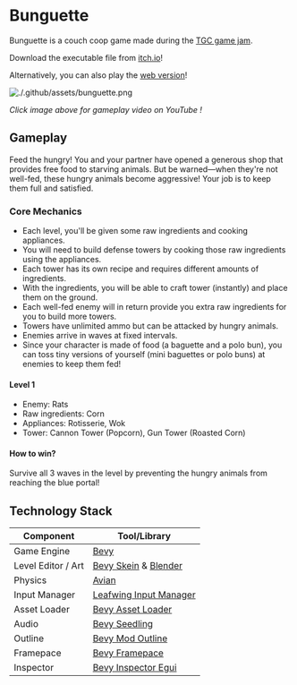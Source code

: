 # Bunguette

Bunguette is a couch coop game made during the [TGC game jam](https://itch.io/jam/tgcxcoreblazer).

Download the executable file from [itch.io](https://chang-kah-boon.itch.io/bunguette)!

Alternatively, you can also play the [web version](https://nixon-voxell.github.io/bunguette/)!

![./.github/assets/bunguette.png](https://youtu.be/cBMcfEZzbuU)

*Click image above for gameplay video on YouTube !*

## Gameplay

Feed the hungry! You and your partner have opened a generous shop that provides free food to starving animals.
But be warned—when they're not well-fed, these hungry animals become aggressive! Your job is to keep them full and satisfied.

### Core Mechanics

- Each level, you'll be given some raw ingredients and cooking appliances.
- You will need to build defense towers by cooking those raw ingredients using the appliances.
- Each tower has its own recipe and requires different amounts of ingredients.
- With the ingredients, you will be able to craft tower (instantly) and place them on the ground.
- Each well-fed enemy will in return provide you extra raw ingredients for you to build more towers.
- Towers have unlimited ammo but can be attacked by hungry animals.
- Enemies arrive in waves at fixed intervals.
- Since your character is made of food (a baguette and a polo bun), you can toss tiny versions of yourself (mini baguettes or polo buns) at enemies to keep them fed!

#### Level 1

- Enemy: Rats
- Raw ingredients: Corn
- Appliances: Rotisserie, Wok 
- Tower: Cannon Tower (Popcorn), Gun Tower (Roasted Corn)

#### How to win?

Survive all 3 waves in the level by preventing the hungry animals from reaching the blue portal!

## Technology Stack

| Component           | Tool/Library                                                                                             |
|---------------------|----------------------------------------------------------------------------------------------------------|
| Game Engine         | [Bevy](https://bevyengine.org/)                                                                          |
| Level Editor / Art  | [Bevy Skein](https://bevyskein.dev/) & [Blender](https://www.blender.org/)                               |
| Physics             | [Avian](https://github.com/Jondolf/avian)                                                                |
| Input Manager       | [Leafwing Input Manager](https://github.com/Leafwing-Studios/leafwing-input-manager)                     |
| Asset Loader        | [Bevy Asset Loader](https://github.com/NiklasEi/bevy_asset_loader)                                       |
| Audio               | [Bevy Seedling](https://github.com/corvusprudens/bevy_seedling)                                          |
| Outline             | [Bevy Mod Outline](https://github.com/komadori/bevy_mod_outline)                                         |
| Framepace           | [Bevy Framepace](https://github.com/aevyrie/bevy_framepace)                                              |
| Inspector           | [Bevy Inspector Egui](https://github.com/jakobhellermann/bevy-inspector-egui)                            |
